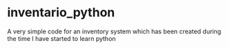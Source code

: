 # inventario_python
A very simple code for an inventory system which has been created during the time I have started to learn python
